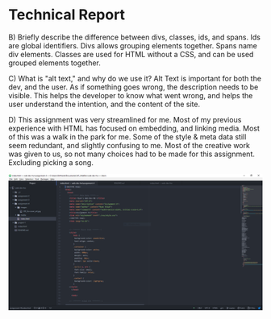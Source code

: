 # Technical Report

B) Briefly describe the difference between divs, classes, ids, and spans.
Ids are global identifiers. Divs allows grouping elements together. Spans name div elements. Classes are used for HTML without a CSS, and can be used grouped elements together.

C) What is "alt text," and why do we use it?
Alt Text is important for both the dev, and the user. As if something goes wrong, the description needs to be visible. This helps the developer to know what went wrong, and helps the user understand the intention, and the content of the site.

D) This assignment was very streamlined for me. Most of my previous experience with HTML has focused on embedding, and linking media. Most of this was a walk in the park for me. Some of the style & meta data still seem redundant, and slightly confusing to me. Most of the creative work was given to us, so not many choices had to be made for this assignment. Excluding picking a song.

![Capture](./images/Capture.PNG)
